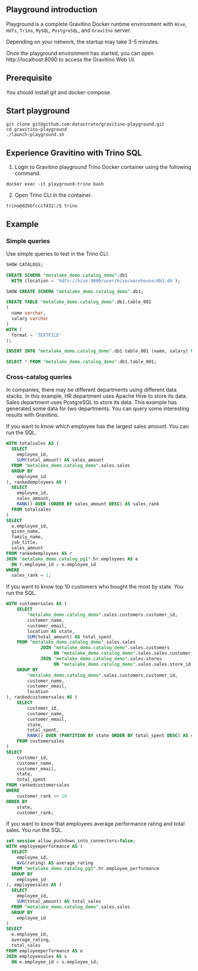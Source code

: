 <!--
  Copyright 2023 Datastrato Pvt Ltd.
  This software is licensed under the Apache License version 2.
-->

## Playground introduction

Playground is a complete Gravitino Docker runtime environment with `Hive`, `Hdfs`, `Trino`, `MySQL`, `PostgreSQL`, and `Gravitno` server.

Depending on your network, the startup may take 3-5 minutes.

Once the playground environment has started, you can open http://localhost:8090 to access the Gravitino Web UI.

## Prerequisite

You should install git and docker-compose.

## Start playground

```shell
git clone git@github.com:datastrato/gravitino-playground.git
cd gravitino-playground
./launch-playground.sh
```

## Experience Gravitino with Trino SQL

1. Login to Gravitino playground Trino Docker container using the following command.

```shell
docker exec -it playground-trino bash
````

2. Open Trino CLI in the container.

```shell
trino@d2bbfccc7432:/$ trino
```

## Example

### Simple queries

Use simple queries to test in the Trino CLI.

```SQL
SHOW CATALOGS;

CREATE SCHEMA "metalake_demo.catalog_demo".db1
  WITH (location = 'hdfs://hive:9000/user/hive/warehouse/db1.db');

SHOW CREATE SCHEMA "metalake_demo.catalog_demo".db1;

CREATE TABLE "metalake_demo.catalog_demo".db1.table_001
(
  name varchar,
  salary varchar
)
WITH (
  format = 'TEXTFILE'
);

INSERT INTO "metalake_demo.catalog_demo".db1.table_001 (name, salary) VALUES ('sam', '11');

SELECT * FROM "metalake_demo.catalog_demo".db1.table_001;
```

### Cross-catalog queries

In companies, there may be different departments using different data stacks.
In this example, HR department uses Apache Hive to store its data.
Sales department uses PostgreSQL to store its data.
This example has generated some data for two departments.
You can query some interesting results with Gravitino.

If you want to know which employee has the largest sales amount.
You can run the SQL.

```SQL
WITH totalsales AS (
  SELECT
    employee_id,
    SUM(total_amount) AS sales_amount
  FROM "metalake_demo.catalog_demo".sales.sales
  GROUP BY
    employee_id
), rankedemployees AS (
  SELECT
    employee_id,
    sales_amount,
    RANK() OVER (ORDER BY sales_amount DESC) AS sales_rank
  FROM totalsales
)
SELECT
  e.employee_id,
  given_name,
  family_name,
  job_title,
  sales_amount
FROM rankedemployees AS r
JOIN "metalake_demo.catalog_pg1".hr.employees AS e
  ON r.employee_id = e.employee_id
WHERE
  sales_rank = 1;
```

If you want to know top 10 customers who bought the most by state.
You run the SQL.

```SQL
WITH customersales AS (
    SELECT
        "metalake_demo.catalog_demo".sales.customers.customer_id,
        customer_name,
        customer_email,
        location AS state,
        SUM(total_amount) AS total_spent
    FROM "metalake_demo.catalog_demo".sales.sales
             JOIN "metalake_demo.catalog_demo".sales.customers
                  ON "metalake_demo.catalog_demo".sales.sales.customer_id = "metalake_demo.catalog_demo".sales.customers.customer_id
             JOIN "metalake_demo.catalog_demo".sales.stores
                  ON "metalake_demo.catalog_demo".sales.sales.store_id = "metalake_demo.catalog_demo".sales.stores.store_id
    GROUP BY
        "metalake_demo.catalog_demo".sales.customers.customer_id,
        customer_name,
        customer_email,
        location
), rankedcustomersales AS (
    SELECT
        customer_id,
        customer_name,
        customer_email,
        state,
        total_spent,
        RANK() OVER (PARTITION BY state ORDER BY total_spent DESC) AS customer_rank
    FROM customersales
)
SELECT
    customer_id,
    customer_name,
    customer_email,
    state,
    total_spent
FROM rankedcustomersales
WHERE
    customer_rank <= 10
ORDER BY
    state,
    customer_rank;
```

If you want to know that employees average performance rating and total sales.
You run the SQL.

```SQL
set session allow_pushdown_into_connectors=false;
WITH employeeperformance AS (
  SELECT
    employee_id,
    AVG(rating) AS average_rating
  FROM "metalake_demo.catalog_pg1".hr.employee_performance
  GROUP BY
    employee_id
), employeesales AS (
  SELECT
    employee_id,
    SUM(total_amount) AS total_sales
  FROM "metalake_demo.catalog_demo".sales.sales
  GROUP BY
    employee_id
)
SELECT
  e.employee_id,
  average_rating,
  total_sales
FROM employeeperformance AS e
JOIN employeesales AS s
  ON e.employee_id = s.employee_id;
```
